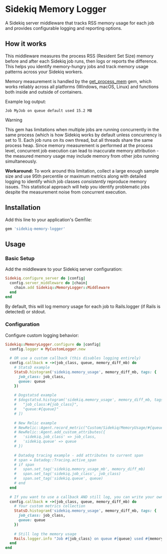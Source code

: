 # Sidekiq Memory Logger

A Sidekiq server middleware that tracks RSS memory usage for each job and provides configurable logging and reporting options.

## How it works

This middleware measures the process RSS (Resident Set Size) memory before and after each Sidekiq job runs, then logs or reports the difference. This helps you identify memory-hungry jobs and track memory usage patterns across your Sidekiq workers.

Memory measurement is handled by the [get_process_mem](https://github.com/zombocom/get_process_mem) gem, which works reliably across all platforms (Windows, macOS, Linux) and functions both inside and outside of containers.

Example log output:
```
Job MyJob on queue default used 15.2 MB
```

> [!WARNING]
> This gem has limitations when multiple jobs are running concurrently in the same process (which is how Sidekiq works by default unless concurrency is set to 1). Each job runs on its own thread, but all threads share the same process heap. Since memory measurement is performed at the process level, concurrent job execution can lead to inaccurate memory attribution - the measured memory usage may include memory from other jobs running simultaneously.
>
> **Workaround:** To work around this limitation, collect a large enough sample size and use 95th percentile or maximum metrics along with detailed logging to identify which job classes _consistently_ reproduce memory issues. This statistical approach will help you identify problematic jobs despite the measurement noise from concurrent execution.

## Installation

Add this line to your application's Gemfile:

```ruby
gem 'sidekiq-memory-logger'
```

## Usage

### Basic Setup

Add the middleware to your Sidekiq server configuration:

```ruby
Sidekiq.configure_server do |config|
  config.server_middleware do |chain|
    chain.add Sidekiq::MemoryLogger::Middleware
  end
end
```

By default, this will log memory usage for each job to Rails.logger (if Rails is detected) or stdout.

### Configuration

Configure custom logging behavior:

```ruby
Sidekiq::MemoryLogger.configure do |config|
  config.logger = MyCustomLogger.new
  
  # OR use a custom callback (this disables logging entirely)
  config.callback = ->(job_class, queue, memory_diff_mb) do
    # StatsD example
    StatsD.histogram('sidekiq.memory_usage', memory_diff_mb, tags: {
      job_class: job_class, 
      queue: queue
    })
    
    # Dogstatsd example
    # $dogstatsd.histogram('sidekiq.memory_usage', memory_diff_mb, tags: [
    #   "job_class:#{job_class}",
    #   "queue:#{queue}"
    # ])
    
    # New Relic example
    # NewRelic::Agent.record_metric("Custom/Sidekiq/MemoryUsage/#{queue}/#{job_class}", memory_diff_mb)
    # NewRelic::Agent.add_custom_attributes({
    #   'sidekiq.job_class' => job_class,
    #   'sidekiq.queue' => queue
    # })
    
    # Datadog tracing example - add attributes to current span
    # span = Datadog::Tracing.active_span
    # if span
    #   span.set_tag('sidekiq.memory_usage_mb', memory_diff_mb)
    #   span.set_tag('sidekiq.job_class', job_class)
    #   span.set_tag('sidekiq.queue', queue)
    # end
  end
  
  # If you want to use a callback AND still log, you can write your own log:
  config.callback = ->(job_class, queue, memory_diff_mb) do
    # Your custom metrics collection
    StatsD.histogram('sidekiq.memory_usage', memory_diff_mb, tags: {
      job_class: job_class, 
      queue: queue
    })
    
    # Still log the memory usage
    Rails.logger.info "Job #{job_class} on queue #{queue} used #{memory_diff_mb} MB"
  end
end
```
